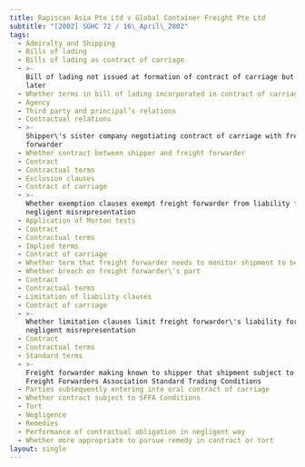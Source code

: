 ```yaml
---
title: Rapiscan Asia Pte Ltd v Global Container Freight Pte Ltd
subtitle: "[2002] SGHC 72 / 16\_April\_2002"
tags:
  - Admiralty and Shipping
  - Bills of lading
  - Bills of lading as contract of carriage
  - >-
    Bill of lading not issued at formation of contract of carriage but issued
    later
  - Whether terms in bill of lading incorporated in contract of carriage
  - Agency
  - Third party and principal’s relations
  - Contractual relations
  - >-
    Shipper\'s sister company negotiating contract of carriage with freight
    forwarder
  - Whether contract between shipper and freight forwarder
  - Contract
  - Contractual terms
  - Exclusion clauses
  - Contract of carriage
  - >-
    Whether exemption clauses exempt freight forwarder from liability for
    negligent misrepresentation
  - Application of Morton tests
  - Contract
  - Contractual terms
  - Implied terms
  - Contract of carriage
  - Whether term that freight forwarder needs to monitor shipment to be implied
  - Whether breach on freight forwarder\'s part
  - Contract
  - Contractual terms
  - Limitation of liability clauses
  - Contract of carriage
  - >-
    Whether limitation clauses limit freight forwarder\'s liability for
    negligent misrepresentation
  - Contract
  - Contractual terms
  - Standard terms
  - >-
    Freight forwarder making known to shipper that shipment subject to Singapore
    Freight Forwarders Association Standard Trading Conditions
  - Parties subsequently entering into oral contract of carriage
  - Whether contract subject to SFFA Conditions
  - Tort
  - Negligence
  - Remedies
  - Performance of contractual obligation in negligent way
  - Whether more appropriate to pursue remedy in contract or tort
layout: single
---
```


